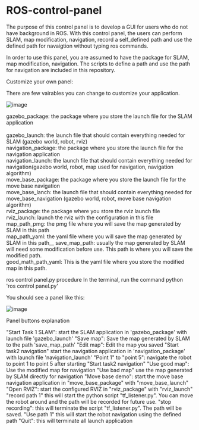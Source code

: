 # ROS-control-panel
The purpose of this control panel is to develop a GUI for users who do not have background in ROS. With this control panel, the users can perform SLAM, map modification, navigation, record a self_defined path and use the defined path for navaigtion without typing ros commands.

In order to use this panel, you are assumed to have the package for SLAM, map modification, navigation. The scripts to define a path and use the path for navigation are included in this repository. 

Customize your own panel:

There are few vairables you can change to customize your application.

![image](https://user-images.githubusercontent.com/79799975/141095392-bdc16af4-68a7-4782-8997-99cd959c90a0.png)

gazebo_package: the package where you store the launch file for the SLAM application<br /><br />
gazebo_launch: the launch file that should contain everything needed for SLAM (gazebo world, robot, rviz)<br />
navigation_package: the package where you store the launch file for the navigation application<br />
navigation_launch: the launch file that should contain everything needed for navigation(gazebo world, robot, map used for navigation, navigation algorithm)<br />
move_base_package: the package where you store the launch file for the move base navigation<br />
move_base_lanch: the launch file that should contain everything needed for move_base_navigation (gazebo world, robot, move base navigation algorithm)<br />
rviz_package: the package where you store the rviz launch file<br />
rviz_launch: launch the rviz with the configuration in this file<br />
map_path_pmg: the pmg file where you will save the map generated by SLAM in this path<br />
map_path_yaml: the yaml file where you will save the map generated by SLAM in this path__
save_map_path: usually the map generated by SLAM will need some modification before use. This path is where you will save the modified path. <br />
good_math_path_yaml:  This is the yaml file where you store the modified map in this path.<br />


ros control panel.py
procedure
In the terminal, run the command python 'ros control panel.py'

You should see a panel like this:

![image](https://user-images.githubusercontent.com/79799975/141094604-b158af6b-d192-4092-8277-1172d0c4f8e7.png)

Panel buttons explanation

"Start Task 1 SLAM": start the SLAM application in 'gazebo_package' with launch file 'gazebo_launch'
"Save map": Save the map generated by SLAM to the path 'save_map_path'
"Edit map": Edit the map you saved 
"Start task2 navigation" start the navigation application in 'navigation_package' with launch file 'navigation_launch'
"Point 1" to "point 5": navigate the robot to point 1 to point 5  after starting "Start task2 navigation"
"Use good map": Use the modified map for navigation
"Use bad map" use the map generated by SLAM directly for navigation
"Move base demo": start the move base navigation application in "move_base_package" with "move_base_launch"
"Open RVIZ": start the configured RVIZ in "rviz_package" with "rviz_launch"
"record path 1" this will start the python script "tf_listener.py". You can move the robot around and the path will be recorded for future use.
"stop recording": this will terminate the script "tf_listener.py". The path will be saved.
"Use path 1" this will start the robot navigation using the defined path
"Quit": this will terminate all launch application 
